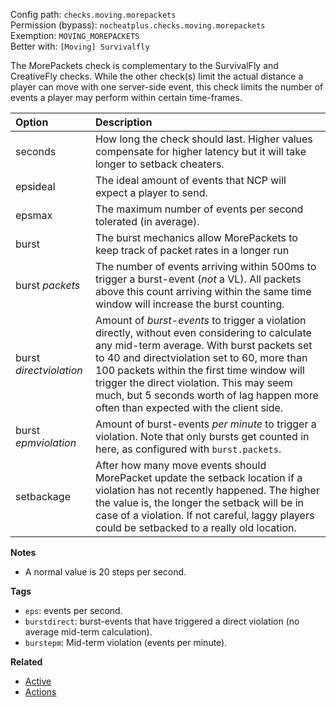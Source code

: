 Config path: `checks.moving.morepackets`  
Permission (bypass): `nocheatplus.checks.moving.morepackets`  
Exemption: `MOVING_MOREPACKETS`  
Better with: `[Moving] Survivalfly`

The MorePackets check is complementary to the SurvivalFly and CreativeFly checks. While the other check(s) limit the actual distance a player can move with one server-side event, this check limits the number of events a player may perform within certain time-frames.

| Option                  | Description |
| :---------------------- | :---------- |
| seconds                 | How long the check should last. Higher values compensate for higher latency but it will take longer to setback cheaters. |
| epsideal                | The ideal amount of events that NCP will expect a player to send. |
| epsmax                  | The maximum number of events per second tolerated (in average). |
| burst                   | The burst mechanics allow MorePackets to keep track of packet rates in a longer run|
| burst _packets_           | The number of events arriving within 500ms to trigger a burst-event (*not* a VL). All packets above this count arriving within the same time window will increase the burst counting. |
| burst _directviolation_ | Amount of *burst-events* to trigger a violation directly, without even considering to calculate any mid-term average. With burst packets set to 40 and directviolation set to 60, more than 100 packets within the first time window will trigger the direct violation. This may seem much, but 5 seconds worth of lag happen more often than expected with the client side. |
| burst _epmviolation_     | Amount of burst-events *per minute* to trigger a violation. Note that only bursts get counted in here, as configured with `burst.packets`. |
| setbackage               | After how many move events should MorePacket update the setback location if a violation has not recently happened. The higher the value is, the longer the setback will be in case of a violation. If not careful, laggy players could be setbacked to a really old location. | 

**Notes**
* A normal value is 20 steps per second.

**Tags**
* `eps`: events per second.
* `burstdirect`: burst-events that have triggered a direct violation (no average mid-term calculation).
* `burstepm`: Mid-term violation (events per minute).

**Related**  
* [Active](https://github.com/Updated-NoCheatPlus/Docs/blob/master/Settings/General.md#active)
* [Actions](https://github.com/Updated-NoCheatPlus/Docs/blob/master/Settings/General.md#actions)
